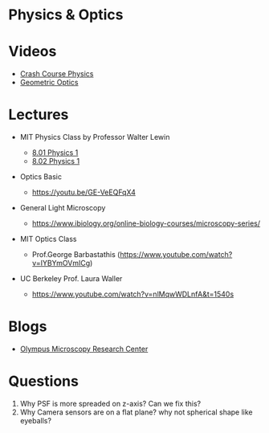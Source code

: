 # Physics & Optics

# Videos

- [Crash Course Physics](https://www.youtube.com/watch?v=ZM8ECpBuQYE&list=PL8dPuuaLjXtN0ge7yDk_UA0ldZJdhwkoV)
- [Geometric Optics](https://www.youtube.com/watch?v=Oh4m8Ees-3Q)

# Lectures 

- MIT Physics Class by Professor Walter Lewin

  - [8.01 Physics 1](https://youtu.be/wWnfJ0-xXRE)
  - [8.02 Physics 1](https://youtu.be/rtlJoXxlSFE)


- Optics Basic

  - https://youtu.be/GE-VeEQFqX4

- General Light Microscopy 

  - https://www.ibiology.org/online-biology-courses/microscopy-series/

- MIT Optics Class 

  - Prof.George Barbastathis (https://www.youtube.com/watch?v=IYBYmOVmICg)

- UC Berkeley Prof. Laura Waller

  - https://www.youtube.com/watch?v=nlMqwWDLnfA&t=1540s

# Blogs

- [Olympus Microscopy Research Center](https://www.olympus-lifescience.com/en/microscope-resource/)

# Questions

1. Why PSF is more spreaded on z-axis? Can we fix this?
2. Why Camera sensors are on a flat plane? why not spherical shape like eyeballs?
